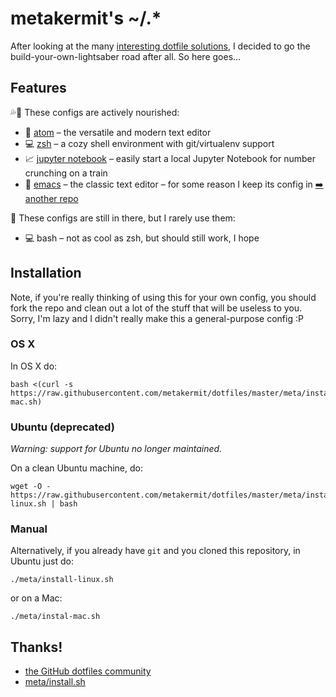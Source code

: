 metakermit's ~/.*
=================

After looking at the many
[interesting dotfile solutions](http://dotfiles.github.io/),
I decided to go the build-your-own-lightsaber road after all. So here goes…

Features
--------

💦🌱 These configs are actively nourished:

- 📝 [atom](https://atom.io/) – the versatile and modern text editor
- 💻 [zsh](http://ohmyz.sh/) – a cozy shell environment with git/virtualenv support
- 📈 [jupyter notebook](https://jupyter.org/) – easily start a local Jupyter Notebook for number crunching on a train
- 📝 [emacs](https://www.gnu.org/software/emacs/) – the classic text editor – for some reason I keep its config in [➡️ another repo](https://github.com/metakermit/kermit-emacs)

📼 These configs are still in there, but I rarely use them:

- 💻 bash – not as cool as zsh, but should still work, I hope

Installation
------------
Note, if you're really thinking of using this for your own config, you should
fork the repo and clean out a lot of the stuff that will be useless to you.
Sorry, I'm lazy and I didn't really make this a general-purpose config :P

### OS X

In OS X do:

    bash <(curl -s https://raw.githubusercontent.com/metakermit/dotfiles/master/meta/install-mac.sh)

### Ubuntu (deprecated)

*Warning: support for Ubuntu no longer maintained.*

On a clean Ubuntu machine, do:

    wget -O - https://raw.githubusercontent.com/metakermit/dotfiles/master/meta/install-linux.sh | bash

### Manual

Alternatively, if you already have `git` and you cloned this repository,
in Ubuntu just do:

    ./meta/install-linux.sh

or on a Mac:

    ./meta/instal-mac.sh


Thanks!
-------

- [the GitHub dotfiles community](https://dotfiles.github.io/)
- [meta/install.sh](https://github.com/holman/dotfiles/blob/master/script/bootstrap)
